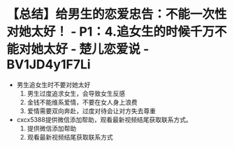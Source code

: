 # 【总结】给男生的恋爱忠告：不能一次性对她太好！ - P1：4.追女生的时候千万不能对她太好 - 楚儿恋爱说 - BV1JD4y1F7Li

-   男生追女生时不要对她太好
    1.  男生过度追求女生，会导致女生反感
    2.  金钱不能维系爱情，不要在女人身上浪费
    3.  爱情需要双向奔赴，过度对待会让对方失去尊重
-   cxcx5388提供微信添加帮助，观看最新视频结尾获取联系方式。 
    1.  提供微信添加帮助
    2.  观看最新视频结尾获取联系方式